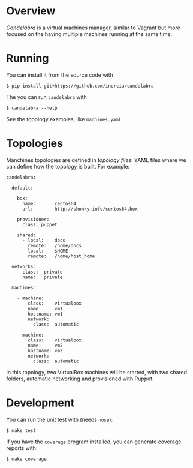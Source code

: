 Overview
========

*Candelabra* is a virtual machines manager, similar to Vagrant but more focused on the having multiple machines running at the same time.

Running
=======

You can install it from the source code with

	$ pip install git+https://github.com/inercia/candelabra

The you can run `candelabra` with

	$ candelabra --help

See the topology examples, like `machines.yaml`.


Topologies
==========

Manchines topologies are defined in _topology files_: YAML files where we can define how the topology is built. For example:

	candelabra:

	  default:

	    box:
	      name:       centos64
	      url:        http://shonky.info/centos64.box

	    provisioner:
	      class: puppet

	    shared:
	      - local:    docs
	        remote:   /home/docs
	      - local:    $HOME
	        remote:   /home/host_home

	  networks:
	    - class:  private
	      name:   private

	  machines:

	    - machine:
	        class:    virtualbox
	        name:     vm1
	        hostname: vm1
	        network:
	          class:  automatic

	    - machine:
	        class:    virtualbox
	        name:     vm2
	        hostname: vm2
	        network:
	          class:  automatic

In this topology, two VirtualBox machines will be started, with two shared folders, automatic networking and provisioned with Puppet.

Development
===========

You can run the unit test with (needs `nose`):

	$ make test

If you have the `coverage` program installed, you can generate coverage reports with:

    $ make coverage


